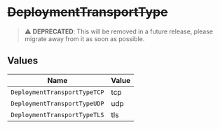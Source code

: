 # ~~DeploymentTransportType~~

> :warning: **DEPRECATED**: This will be removed in a future release, please migrate away from it as soon as possible.


## Values

| Name                         | Value                        |
| ---------------------------- | ---------------------------- |
| `DeploymentTransportTypeTCP` | tcp                          |
| `DeploymentTransportTypeUDP` | udp                          |
| `DeploymentTransportTypeTLS` | tls                          |